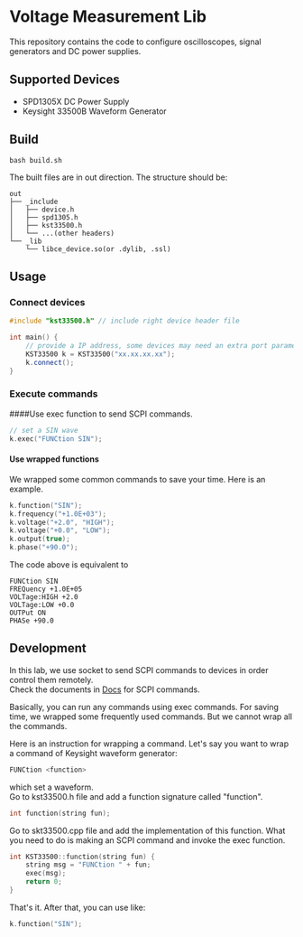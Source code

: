 # Voltage Measurement Lib

This repository contains the code to configure oscilloscopes, signal generators and DC power supplies.

## Supported Devices
- SPD1305X DC Power Supply
- Keysight 33500B Waveform Generator

## Build
```shell
bash build.sh
```
The built files are in out direction. The structure should be:
```
out
├── _include
│   ├── device.h
│   ├── spd1305.h
│   ├── kst33500.h
│   └── ...(other headers) 
└── _lib
    └── libce_device.so(or .dylib, .ssl)
```

## Usage
### Connect devices
```c++
#include "kst33500.h" // include right device header file

int main() {
    // provide a IP address, some devices may need an extra port parameter
    KST33500 k = KST33500("xx.xx.xx.xx"); 
    k.connect();
}
```

### Execute commands
####Use exec function to send SCPI commands.

```c++
// set a SIN wave
k.exec("FUNCtion SIN");
```
#### Use wrapped functions
We wrapped some common commands to save your time. Here is an example. 
```c++
k.function("SIN");
k.frequency("+1.0E+03");
k.voltage("+2.0", "HIGH");
k.voltage("+0.0", "LOW");
k.output(true);
k.phase("+90.0");
```
The code above is equivalent to
```
FUNCtion SIN
FREQuency +1.0E+05
VOLTage:HIGH +2.0
VOLTage:LOW +0.0
OUTPut ON
PHASe +90.0
```

## Development
In this lab, we use socket to send SCPI commands to devices in order
control them remotely.   
Check the documents in [Docs](./docs%20and%20specs) for SCPI commands. 

Basically, you can run any commands using exec commands. For saving time,
we wrapped some frequently used commands. But we cannot wrap all the commands.

Here is an instruction for wrapping a command. Let's say you want to wrap a
command of Keysight waveform generator:
```c++
FUNCtion <function>
```
which set a <function> waveform.   
Go to kst33500.h file and add a function signature called "function".
```c++
int function(string fun);
```
Go to skt33500.cpp file and add the implementation of this function.
What you need to do is making an SCPI command and invoke the exec function.
```c++
int KST33500::function(string fun) {
    string msg = "FUNCtion " + fun;
    exec(msg);
    return 0;
}
```
That's it. After that, you can use like:
```c++
k.function("SIN");
```

